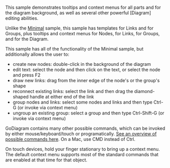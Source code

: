 ﻿This sample demonstrates tooltips and context menus for all parts and for the diagram background,
as well as several other powerful [Diagram] editing abilities.

Unlike the [Minimal](demo/Minimal) sample, this sample has templates for Links and for Groups,
plus tooltips and context menus for Nodes, for Links, for Groups, and for the Diagram.

This sample has all of the functionality of the Minimal sample, but additionally allows the user to:
  + create new nodes: double-click in the background of the diagram
  + edit text: select the node and then click on the text, or select the node and press F2
  + draw new links: drag from the inner edge of the node's or the group's shape
  + reconnect existing links: select the link and then drag the diamond-shaped handle at either end of the link
  + group nodes and links: select some nodes and links and then type Ctrl-G (or invoke via context menu)
  + ungroup an existing group: select a group and then type Ctrl-Shift-G (or invoke via context menu)

GoDiagram contains many other possible commands, which can be invoked by either mouse/keyboard/touch or programatically.
[See an overview of possible commands here](intro/commands.html).
On a Mac, use CMD instead of Ctrl.

On touch devices, hold your finger stationary to bring up a context menu.
The default context menu supports most of the standard commands that are enabled at that time for that object.
